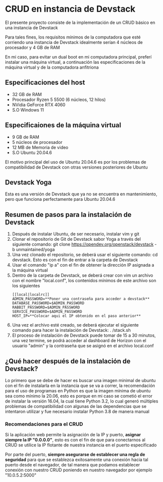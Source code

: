 # CRUD en instancia de Devstack

El presente proyecto consiste de la implementación de un CRUD básico en una instancia de Devstack

Para tales fines, los requisitos mínimos de la computadora que esté corriendo una instancia de Devstack idealmente serían 4 núcleos de procesador y 4 GB de RAM

En mi caso, para evitar un dual boot en mi computadora principal, preferí instalar una máquina virtual, a continuación las especificaciones de la máquina virtual y de la computadora anfitriona

## Especificaciones del host
- 32 GB de RAM
- Procesador Ryzen 5 5500 (6 núcleos, 12 hilos)
- NVidia GeForce RTX 4060
- S.O Windows 11

## Especificaiones de la máquina virtual
- 9 GB de RAM
- 5 núcleos de procesador
- 12 MB de Memoria de video
- S.O Ubuntu 20.04.6

El motivo principal del uso de Ubuntu 20.04.6 es por los problemas de compatibilidad de Devstack con otras versiones posteriores de Ubuntu

## Devstack Yoga
Esta es una versión de Devstack que ya no se encuentra en mantenimiento, pero que funciona perfectamente para Ubuntu 20.04.6

## Resumen de pasos para la instalación de Devstack
1. Después de instalar Ubuntu, de ser necesario, instalar vim y git
2. Clonar el repositorio de Git de Devstack sabor Yoga a través del siguiente comando: git clone https://opendev.org/openstack/devstack -b unmaintained/yoga
3. Una vez clonado el repositorio, se deberá usar el siguiente comando: cd devstack. Esto es con el fin de entrar a la carpeta de Devstack
4. Usar el comando "ip a" con el fin de obtener la dirección IP asignada a la máquina virtual
5. Dentro de la carpeta de Devstack, se deberá crear con vim un archivo con el nombre "local.conf", los contenidos mínimos de este archivo son los siguientes
    ```
    [[local|localrc]]
    ADMIN_PASSWORD=**Poner una contraseña para acceder a devstack**
    DATABASE_PASSWORD=$ADMIN_PASSWORD
    RABBIT_PASSWORD=$ADMIN_PASSWORD
    SERVICE_PASSWORD=$ADMIN_PASSWORD
    HOST_IP=**Colocar aqui el IP obtenido en el paso anterior**
    ```
6. Una vez el archivo esté creado, se deberá ejecutar el siguiente comando para hacer la instalación de Devstack: . /stack.sh
7. El proceso de instalación de Devstack puede tomar de 15 a 30 minutos, una vez termine, se podrá acceder al dashboard de Horizon con el usuario "admin" y la contraseña que se asignó en el archivo local.conf

## ¿Qué hacer después de la instalación de Devstack?
Lo primero que se debe de hacer es buscar una imagen minimal de ubuntu con el fin de instalarla en la instancia que se va a correr, la recomendación para el uso de programas en Python es que la imagen mínima 
de ubuntu sea como mínimo la 20.06, esto es porque en mi caso se cometió el error de instalar la versión 16.04, la cual tiene Python 3.2, lo cual generó múltiples problemas de compatibilidad con algunas de las 
dependencias que se intentaron utilizar y fue necesario instalar Python 3.8 de manera manual

### Recomendaciones para el CRUD
Si la aplicación web permite la asignación de la IP y puerto, **asignar siempre la IP "0.0.0.0"**, esto es con el fin de que para conectarnos al CRUD se utilice la IP flotante de nuestra instancia en el puerto 
especificado

Por parte del puerto, **siempre asegurarse de establecer una regla de seguridad** para que se establezca exitosamente una conexión hacia tal puerto desde el navegador, de tal manera que podamos establecer conexión
con nuestro CRUD poniendo en nuestro navegador por ejemplo "10.0.5.2:5000"
